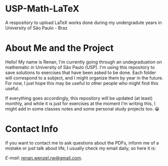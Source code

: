 # USP-Math-LaTeX
A respository to upload LaTeX works done during my undergradute years in University of São Paulo - Braz

# About Me and the Project

Hello! My name is Renan, I'm currently going through an undegraduation on mathematic in University of São Paulo (USP). I'm using this repository to save solutions to exercises that have been asked to be done. Each folder will correspond to a subject, and I might organize them by year in the future. For now, I just hope this may be useful to other people who might find this useful. 

If everything goes accordingly, this repository will be updated (at least) monthly, and while it is just for exercises at the moment I'm writing this, I might add in some classes notes and some personal study projects too. 😀

# Contact Info

If you want to contact me to ask questions about the PDFs, inform me of a mistake or just talk about life, I usually check my email daily, so here it is:

*E-mail*: renan.wenzel.rw@gmail.com.
